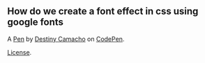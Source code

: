 How do we create a font effect in css using google fonts
--------------------------------------------------------


A [Pen](http://codepen.io/dcam6040/pen/rjaZyW) by [Destiny Camacho](http://codepen.io/dcam6040) on [CodePen](http://codepen.io/).

[License](http://codepen.io/dcam6040/pen/rjaZyW/license).